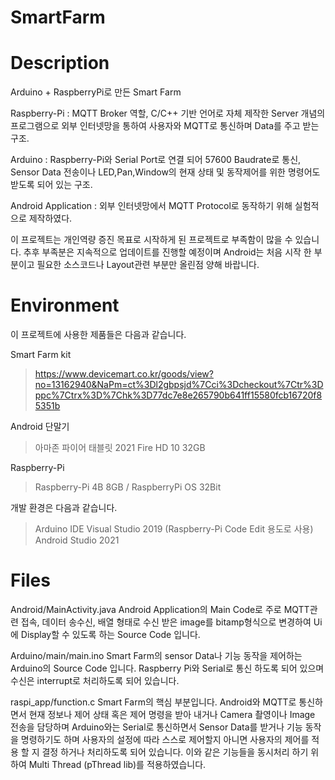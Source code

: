 # SmartFarm

Description
===========

  Arduino + RaspberryPi로 만든 Smart Farm

  Raspberry-Pi : MQTT Broker 역할, C/C++ 기반 언어로 자체 제작한 Server 개념의 프로그램으로 외부 인터넷망을 통하여 사용자와 MQTT로 통신하며 Data를 주고 받는 구조.

  Arduino :  Raspberry-Pi와 Serial Port로 연결 되어 57600 Baudrate로 통신, Sensor Data 전송이나 LED,Pan,Window의 현재 상태 및 동작제어를 위한 명령어도 받도록 되어 있는 구조. 

  Android Application : 외부 인터넷망에서 MQTT Protocol로 동작하기 위해 실험적으로 제작하였다.

  이 프로젝트는 개인역량 증진 목표로 시작하게 된 프로젝트로 부족함이 많을 수 있습니다. 추후 부족분은 지속적으로 업데이트를 진행할 예정이며 Android는 처음 시작 한 부분이고 필요한 소스코드나 Layout관련 부분만 올린점 양해 바랍니다.

Environment
===========

  이 프로젝트에 사용한 제품들은 다음과 같습니다.
  
  Smart Farm kit
  > https://www.devicemart.co.kr/goods/view?no=13162940&NaPm=ct%3Dl2gbpsjd%7Cci%3Dcheckout%7Ctr%3Dppc%7Ctrx%3D%7Chk%3D77dc7e8e265790b641ff15580fcb16720f85351b
  
  Android 단말기
  > 아마존 파이어 태블릿 2021 Fire HD 10 32GB

  Raspberry-Pi
  > Raspberry-Pi 4B 8GB / RaspberryPi OS 32Bit
  
  개발 환경은 다음과 같습니다.
  > Arduino IDE
  > Visual Studio 2019 (Raspberry-Pi Code Edit 용도로 사용)
  > Android Studio 2021
  
Files  
=====
  
  Android/MainActivity.java
  Android Application의 Main Code로 주로 MQTT관련 접속, 데이터 송수신, 배열 형태로 수신 받은 image를 bitamp형식으로 변경하여 Ui에 Display할 수 있도록 하는 Source Code 입니다.
  
  Arduino/main/main.ino
  Smart Farm의 sensor Data나 기능 동작을 제어하는 Arduino의 Source Code 입니다. Raspberry Pi와 Serial로 통신 하도록 되어 있으며 수신은 interrupt로 처리하도록 되어 있습니다.
  
  raspi_app/function.c
  Smart Farm의 핵심 부분입니다. Android와 MQTT로 통신하면서 현재 정보나 제어 상태 혹은 제어 명령을 받아 내거나 Camera 촬영이나 Image 전송을 담당하며 Arduino와는 Serial로 통신하면서 Sensor Data를 받거나 기능 동작을 명령하기도 하며 사용자의 설정에 따라 스스로 제어할지 아니면 사용자의 제어를 적용 할 지 결정 하거나 처리하도록 되어 있습니다. 이와 같은 기능들을 동시처리 하기 위하여 Multi Thread (pThread lib)를 적용하였습니다.
